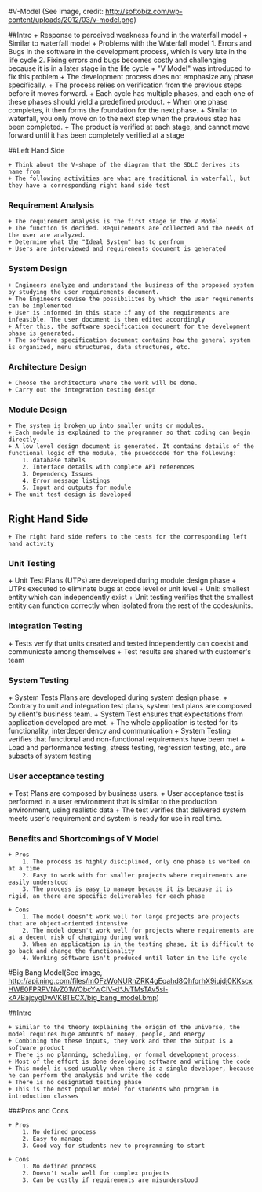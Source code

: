 #V-Model (See Image, credit: http://softobiz.com/wp-content/uploads/2012/03/v-model.png)

##Intro
    + Response to perceived weakness found in the waterfall model
    + Similar to waterfall model
    + Problems with the Waterfall model
        1. Errors and Bugs in the software in the development process, which is very late in the life cycle
        2. Fixing errors and bugs becomes costly and challenging because it is in a later stage in the life cycle
    + "V Model" was introduced to fix this problem
    + The development process does not emphasize any phase specifically. 
    + The process relies on verification from the previous steps before it moves forward.
    + Each cycle has multiple phases, and each one of these phases should yield a predefined product. 
    + When one phase completes, it then forms the foundation for the next phase.
    + Similar to waterfall, you only move on to the next step when the previous step has been completed. 
    + The product is verified at each stage, and cannot move forward until it has been completely verified at a stage

##Left Hand Side

    + Think about the V-shape of the diagram that the SDLC derives its name from
    + The following activities are what are traditional in waterfall, but they have a corresponding right hand side test

<h3>Requirement Analysis</h3>

    + The requirement analysis is the first stage in the V Model
    + The function is decided. Requirements are collected and the needs of the user are analyzed.
    + Determine what the "Ideal System" has to perfrom
    + Users are interviewed and requirements document is generated
    

<h3>System Design</h3>
    
    + Engineers analyze and understand the business of the proposed system by studying the user requirements document.
    + The Engineers devise the possibilites by which the user requirements can be implemented
    + User is informed in this state if any of the requirements are infeasible. The user document is then edited accordingly
    + After this, the software specification document for the development phase is generated. 
    + The software specification document contains how the general system is organized, menu structures, data structures, etc. 

<h3>Architecture Design</h3>

    + Choose the architecture where the work will be done.
    + Carry out the integration testing design 

<h3>Module Design</h3> 

    + The system is broken up into smaller units or modules.
    + Each module is explained to the programmer so that coding can begin directly. 
    + A low level design document is generated. It contains details of the functional logic of the module, the psuedocode for the following:
        1. database tabels
        2. Interface details with complete API references
        3. Dependency Issues
        4. Error message listings
        5. Input and outputs for module
    + The unit test design is developed

## Right Hand Side

    + The right hand side refers to the tests for the corresponding left hand activity

<h3>Unit Testing</h3> 
    + Unit Test Plans (UTPs) are developed during module design phase
    + UTPs executed to eliminate bugs at code level or unit level 
    + Unit: smallest entity which can independently exist
    + Unit testing verifies that the smallest entity can function correctly when isolated from the rest of the codes/units.
    
<h3>Integration Testing</h3>
    + Tests verify that units created and tested independently can coexist and communicate among themselves
    + Test results are shared with customer's team

<h3>System Testing</h3> 
    + System Tests Plans are developed during system design phase.
    + Contrary to unit and integration test plans, system test plans are composed by client's business team.
    + System Test ensures that expectations from application developed are met. 
    + The whole application is tested for its functionality, interdependency and communication
    + System Testing verifies that functional and non-functional requirements have been met
    + Load and performance testing, stress testing, regression testing, etc., are subsets of system testing

<h3>User acceptance testing</h3>
    + Test Plans are composed by business users.
    + User acceptance test is performed in a user environment that is similar to the production environment, using realistic data
    + The test verifies that delivered system meets user's requirement and system is ready for use in real time.

<h3>Benefits and Shortcomings of V Model</h3>

    + Pros
        1. The process is highly disciplined, only one phase is worked on at a time
        2. Easy to work with for smaller projects where requirements are easily understood
        3. The process is easy to manage because it is because it is rigid, an there are specific deliverables for each phase

    + Cons
        1. The model doesn't work well for large projects are projects that are object-oriented intensive
        2. The model doesn't work well for projects where requirements are at a decent risk of changing during work
        3. When an application is in the testing phase, it is difficult to go back and change the functionality
        4. Working software isn't produced until later in the life cycle    

#Big Bang Model(See image, http://api.ning.com/files/mOFzWoNURnZRK4gEqahd8QhfqrhX9iujdj0KKscxHWE0FPRPVNvZ01WObcYwCIV-d*JvTMsTAv5si-kA7BajcygDwVKBTECX/big_bang_model.bmp)

##Intro

    + Similar to the theory explaining the origin of the universe, the model requires huge amounts of money, people, and energy
    + Combining the these inputs, they work and then the output is a software product
    + There is no planning, scheduling, or formal development process.
    + Most of the effort is done developing software and writing the code
    + This model is used usually when there is a single developer, because he can perform the analysis and write the code
    + There is no designated testing phase 
    + This is the most popular model for students who program in introduction classes

###Pros and Cons
    
    + Pros
        1. No defined process
        2. Easy to manage
        3. Good way for students new to programming to start

    + Cons
        1. No defined process
        2. Doesn't scale well for complex projects
        3. Can be costly if requirements are misunderstood
    



